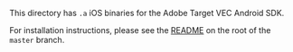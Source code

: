 This directory has `.a` iOS binaries for the Adobe Target VEC Android SDK.

For installation instructions, please see the [README](https://github.com/Adobe-Marketing-Cloud/aep-target-sdk/blob/master/README.md) on the root of the `master` branch.
